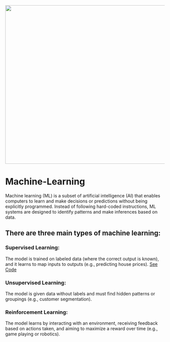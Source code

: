 <img style="margin-right: 30px " width="800" height="500" src="https://raw.githubusercontent.com/Tuhin4042/resource/main/img/ML_background.jpg">

# Machine-Learning
Machine learning (ML) is a subset of artificial intelligence (AI) that enables computers to learn and make decisions or predictions without being explicitly programmed. Instead of following hard-coded instructions, ML systems are designed to identify patterns and make inferences based on data.

## There are three main types of machine learning:

### Supervised Learning:  
  The model is trained on labeled data (where the correct output is known), and it learns to map inputs to outputs (e.g., predicting house prices).
  <a href="https://github.com/Tuhin4042/Machine-Learning/tree/main/Supervised%20Learning">See Code</a>

### Unsupervised Learning: 
  The model is given data without labels and must find hidden patterns or groupings (e.g., customer segmentation).

### Reinforcement Learning: 
  The model learns by interacting with an environment, receiving feedback based on actions taken, and aiming to maximize a reward over time (e.g., game playing or robotics).


